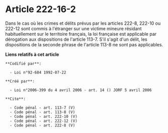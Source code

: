 # Article 222-16-2

Dans le cas où les crimes et délits prévus par les articles 222-8, 222-10 ou 222-12 sont commis à l'étranger sur une victime
mineure résidant habituellement sur le territoire français, la loi française est applicable par dérogation aux dispositions
de l'article 113-7. S'il s'agit d'un délit, les dispositions de la seconde phrase de l'article 113-8 ne sont pas applicables.

**Liens relatifs à cet article**

	**Codifié par**:

	  - Loi n°92-684 1992-07-22

	**Créé par**:

	  - Loi n°2006-399 du 4 avril 2006 - art. 14 () JORF 5 avril 2006

	**Cite**:

	  - Code pénal - art. 113-7 (V)
	  - Code pénal - art. 113-8 (V)
	  - Code pénal - art. 222-10 (V)
	  - Code pénal - art. 222-12 (V)
	  - Code pénal - art. 222-8 (V)
